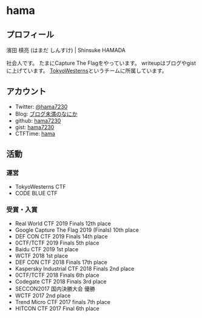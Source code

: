 # hama

## プロフィール
濱田 槙亮 (はまだ しんすけ) | Shinsuke HAMADA

社会人です。
たまにCapture The Flagをやっています。
writeupはブログやgistに上げています。
[TokyoWesterns](https://ctftime.org/team/12599)というチームに所属しています。


## アカウント
* Twitter: [@hama7230](https://twitter.com/hama7230)
* Blog: [ブログ未満のなにか](https://hama.hatenadiary.jp/)
* github: [hama7230](https://github.com/hama7230)
* gist: [hama7230](https://gist.github.com/hama7230)
* CTFTime: [hama](https://ctftime.org/user/12698)


## 活動
### 運営
* TokyoWesterns CTF 
* CODE BLUE CTF

### 受賞・入賞
* Real World CTF 2019 Finals 12th place
* Google Capture The Flag 2019 (Finals) 10th place
* DEF CON CTF 2019 Finals 14th place
* 0CTF/TCTF 2019 Finals 5th place
* Baidu CTF 2019 1st place
* WCTF 2018 1st place
* DEF CON CTF 2018 Finals 17th place
* Kaspersky Industrial CTF 2018 Finals 2nd place
* 0CTF/TCTF 2018 Finals 6th place
* Codegate CTF 2018 Finals 3rd place
* SECCON2017 国内決勝大会 優勝
* WCTF 2017 2nd place
* Trend Micro CTF 2017 finals 7th place
* HITCON CTF 2017 Final 6th place

